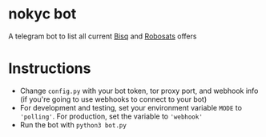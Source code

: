 # nokyc bot

A telegram bot to list all current [Bisq](https://bisq.network) and [Robosats](https://learn.robosats.com/) offers

# Instructions

- Change `config.py` with your bot token, tor proxy port, and webhook info (if you're going to use webhooks to connect to your bot)
- For development and testing, set your environment variable `MODE` to `'polling'`. For production, set the variable to `'webhook'`
- Run the bot with `python3 bot.py`
